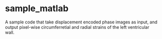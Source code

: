 # sample_matlab
A sample code that take displacement encoded phase images as input, and output pixel-wise circumferretial and radial strains of the left ventricular wall.
